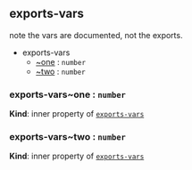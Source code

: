 <a name="module_exports-vars"></a>
## exports-vars
note the vars are documented, not the exports.

  

* exports-vars
    * [~one](#module_exports-vars..one) : `number`
    * [~two](#module_exports-vars..two) : `number`


<a name="module_exports-vars..one"></a>
### exports-vars~one : `number`
**Kind**: inner property of [`exports-vars`](#module_exports-vars)


<a name="module_exports-vars..two"></a>
### exports-vars~two : `number`
**Kind**: inner property of [`exports-vars`](#module_exports-vars)


